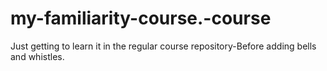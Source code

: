 # my-familiarity-course.-course
Just getting to learn it in the regular course repository-Before adding bells and whistles. 
